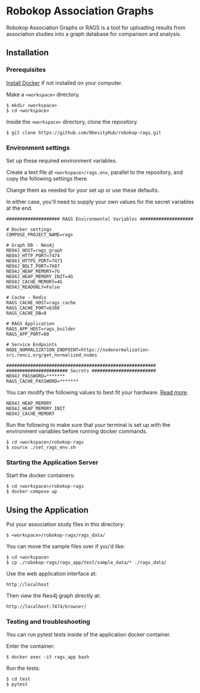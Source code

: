 # Robokop Association Graphs

Robokop Association Graphs or RAGS is a tool for uploading results from association studies into a graph database for comparison and analysis. 

## Installation

### Prerequisites
[Install Docker](https://www.docker.com/get-started) if not installed on your computer. 

Make a ``<workspace>`` directory. 

```
$ mkdir <workspace>
$ cd <workspace> 
```

Inside the ``<workspace>`` directory, clone the repository.
```
$ git clone https://github.com/ObesityHub/robokop-rags.git
```

### Environment settings

Set up these required environment variables.

Create a text file at `<workspace>/rags.env`, parallel to the repository, and copy the following settings there. 

Change them as needed for your set up or use these defaults. 

In either case, you'll need to supply your own values for the secret variables at the end.


```
#################### RAGS Environmental Variables ####################

# Docker settings
COMPOSE_PROJECT_NAME=rags

# Graph DB - Neo4j
NEO4J_HOST=rags_graph
NEO4J_HTTP_PORT=7474
NEO4J_HTTPS_PORT=7473
NEO4J_BOLT_PORT=7687
NEO4J_HEAP_MEMORY=7G
NEO4J_HEAP_MEMORY_INIT=4G
NEO4J_CACHE_MEMORY=4G
NEO4J_READONLY=False

# Cache - Redis
RAGS_CACHE_HOST=rags_cache
RAGS_CACHE_PORT=6380
RAGS_CACHE_DB=0

# RAGS Application
RAGS_APP_HOST=rags_builder
RAGS_APP_PORT=80

# Service Endpoints
NODE_NORMALIZATION_ENDPOINT=https://nodenormalization-sri.renci.org/get_normalized_nodes

########################################################
####################### Secrets ########################
NEO4J_PASSWORD=*******
RAGS_CACHE_PASSWORD=*******
```

You can modify the following values to best fit your hardware. [Read more](https://neo4j.com/developer/guide-performance-tuning/).

```
NEO4J_HEAP_MEMORY
NEO4J_HEAP_MEMORY_INIT
NEO4J_CACHE_MEMORY
```


Run the following to make sure that your terminal is set up with the environment variables before running docker commands.

```
$ cd <workspace>/robokop-rags
$ source ./set_rags_env.sh
```

### Starting the Application Server
Start the docker containers:

```
$ cd <workspace>/robokop-rags
$ docker-compose up
```

## Using the Application

Put your association study files in this directory:
```
$ <workspace>/robokop-rags/rags_data/
```
You can move the sample files over if you'd like:
```
$ cd <workspace>
$ cp ./robokop-rags/rags_app/test/sample_data/* ./rags_data/
```
Use the web application interface at:
```
http://localhost
```
Then view the Neo4j graph directly at:
```
http://localhost:7474/browser/
```

### Testing and troubleshooting

You can run pytest tests inside of the application docker container. 

Enter the container:
```
$ docker exec -it rags_app bash
```
Run the tests:
```
$ cd test
$ pytest
```



